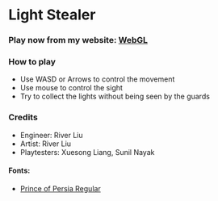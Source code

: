 # Light Stealer


### Play now from my website: [WebGL](https://river34.github.io/experimental-gameplay-stealth/swebgl/index.html)


### How to play

  - Use WASD or Arrows to control the movement
  - Use mouse to control the sight
  - Try to collect the lights without being seen by the guards


### Credits

  - Engineer: River Liu
  - Artist: River Liu
  - Playtesters: Xuesong Liang, Sunil Nayak


#### Fonts:

  - [Prince of Persia Regular](http://www.fontspace.com/fereydoun/princeofpersia)

